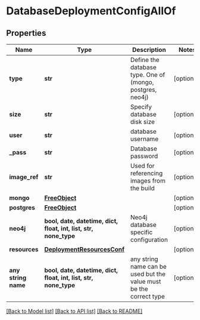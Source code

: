 # DatabaseDeploymentConfigAllOf


## Properties
Name | Type | Description | Notes
------------ | ------------- | ------------- | -------------
**type** | **str** | Define the database type.  One of (mongo, postgres, neo4j) | [optional] 
**size** | **str** | Specify database disk size | [optional] 
**user** | **str** | database username | [optional] 
**_pass** | **str** | Database password | [optional] 
**image_ref** | **str** | Used for referencing images from the build | [optional] 
**mongo** | [**FreeObject**](FreeObject.md) |  | [optional] 
**postgres** | [**FreeObject**](FreeObject.md) |  | [optional] 
**neo4j** | **bool, date, datetime, dict, float, int, list, str, none_type** | Neo4j database specific configuration | [optional] 
**resources** | [**DeploymentResourcesConf**](DeploymentResourcesConf.md) |  | [optional] 
**any string name** | **bool, date, datetime, dict, float, int, list, str, none_type** | any string name can be used but the value must be the correct type | [optional]

[[Back to Model list]](../README.md#documentation-for-models) [[Back to API list]](../README.md#documentation-for-api-endpoints) [[Back to README]](../README.md)


